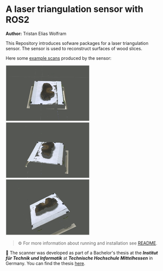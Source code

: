 # A laser triangulation  sensor with ROS2

**Author:** Tristan Elias Wolfram

This Repository introduces sofware packages for a laser triangulation sensor. The sensor is used to reconstruct surfaces of wood slices.  

Here some [example scans](scans) produced by the sensor:
<p float="left">
<img src="doc_imgs/scan_img_0.png" alt="scan0" width="270" height="180">
<img src="doc_imgs/scan_img_1.png" alt="scan1" width="270" height="180">
<img src="doc_imgs/scan_img_2.png" alt="scan2" width="270" height="180">
</p>

>⚙️ For more information about running and installation see [README](src/README.md).

📖 The scanner was developed as part of a Bachelor's thesis at the ___Institut für Technik und Informatik___ at ___Technische Hochschule Mittelhessen___ in Germany. You can find the thesis [here](thesis).

